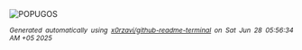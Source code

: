 <div align="justify">
<picture>
    <source media="(prefers-color-scheme: dark)" srcset="https://i.ibb.co/JwgMYFnS/output-gif.gif">
    <source media="(prefers-color-scheme: light)" srcset="https://i.ibb.co/JwgMYFnS/output-gif.gif">
    <img alt="POPUGOS" src="https://i.ibb.co/JwgMYFnS/output-gif.gif">
</picture>

<sub><i>Generated automatically using [x0rzavi/github-readme-terminal](https://github.com/x0rzavi/github-readme-terminal) on Sat Jun 28 05:56:34 AM +05 2025</i></sub>
</div>